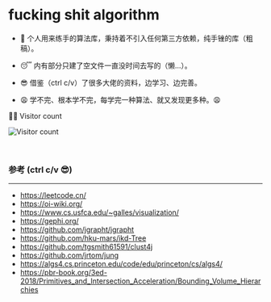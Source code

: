 # fucking shit algorithm

- :shit: 个人用来练手的算法库，秉持着不引入任何第三方依赖，纯手锉的库（粗稿）。
- :sleeping: 内有部分只建了空文件一直没时间去写的（懒...）。
- :sunglasses: 借鉴（ctrl c/v）了很多大佬的资料，边学习、边完善。

- :weary: 学不完、根本学不完，每学完一种算法、就又发现更多种。:weary:


👨‍💻 Visitor count

![Visitor count](https://profile-counter.glitch.me/FSAlgo/count.svg)

<br>

### 参考 (ctrl c/v :sunglasses:)

---
- https://leetcode.cn/
- https://oi-wiki.org/
- https://www.cs.usfca.edu/~galles/visualization/
- https://gephi.org/
- https://github.com/jgrapht/jgrapht
- https://github.com/hku-mars/ikd-Tree
- https://github.com/tgsmith61591/clust4j
- https://github.com/jrtom/jung
- https://algs4.cs.princeton.edu/code/edu/princeton/cs/algs4/
- https://pbr-book.org/3ed-2018/Primitives_and_Intersection_Acceleration/Bounding_Volume_Hierarchies